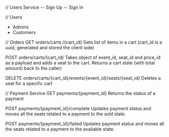 // Users Service
-- Sign Up
-- Sign In

// Users
- Admins
- Customers

// Orders
GET orders/carts /{cart_id}
Gets list of items in a cart (cart_id is a uuid, generated and stored the client side)

POST orders/carts/{cart_id}
Takes object of event_id, seat_id and price_id as a payload and adds a seat to the cart. Returns a cart state (with total amount) back to the caller)

DELETE orders/carts/{cart_id}/events/{event_id}/seats/{seat_id}
Deletes a seat for a specific cart

// Payment Service
GET payments/{payment_id}
Returns the status of a payment

POST payments/{payment_id}/complete
Updates payment status and moves all the seats related to a payment to the sold state.

POST payments/{payment_id}/failed
Updates payment status and moves all the seats related to a payment to the available state.